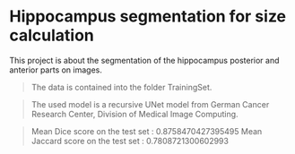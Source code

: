 # Hippocampus segmentation for size calculation

This project is about the segmentation of the hippocampus posterior and anterior parts on images. 

> The data is contained into the folder TrainingSet. 

> The used model is a recursive UNet model from German Cancer Research Center, Division of Medical Image Computing. 

> Mean Dice score on the test set : 0.8758470427395495
> Mean Jaccard score on the test set : 0.7808721300602993

